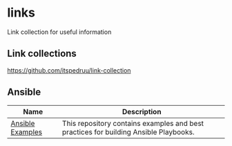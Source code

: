 # links
Link collection for useful information 

## Link collections

https://github.com/itspedruu/link-collection

## Ansible


| Name  | Description |
| ------------- | ------------- |
| [Ansible Examples](https://github.com/ansible/ansible-examples)  | This repository contains examples and best practices for building Ansible Playbooks. |
